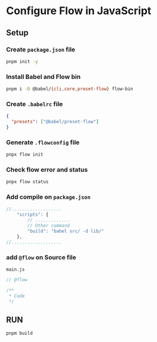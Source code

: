# Configure Flow in JavaScript

## Setup

### Create `package.json` file

```bash
pnpm init -y
```

### Install Babel and Flow bin

```bash
pnpm i -D @babel/{cli,core,preset-flow} flow-bin
```

### Create `.babelrc` file

```json
{
  "presets": ["@babel/preset-flow"]
}
```

### Generate `.flowconfig` file

```bash
pnpx flow init
```
### Check flow error and status

```bash
pnpx flow status
```

### Add compile on `package.json`

```javascript
//...................
    "scripts": {
        // .............
        // Other command
        "build": "babel src/ -d lib/"
    },
//...................
```

### add `@flow` on Source file

`main.js`

```javascript
// @flow

/**
 * Code
 */
```

## RUN

```bash
pnpm build
```